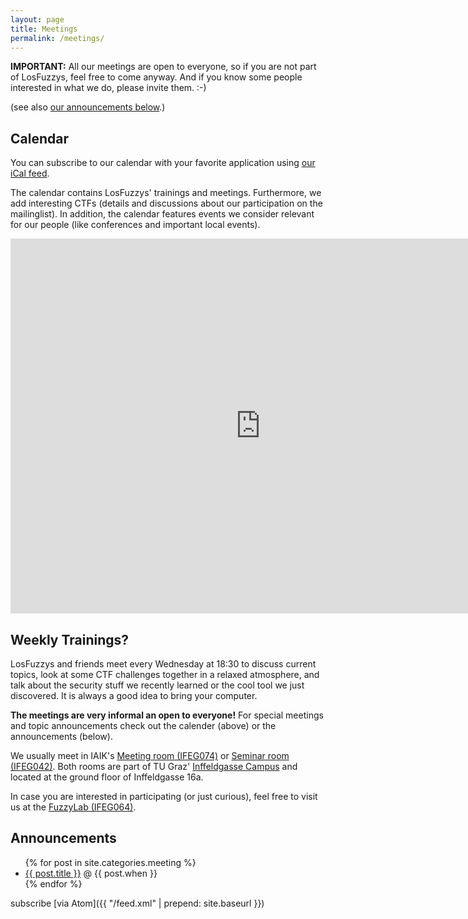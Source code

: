 ```yaml
---
layout: page
title: Meetings
permalink: /meetings/
---
```


**IMPORTANT:**
All our meetings are open to everyone, so if you are not part of LosFuzzys, feel free to come anyway. And if you know some people interested in what we do, please invite them. :-)

(see also [our announcements below](#announcements).)


## Calendar

You can subscribe to our calendar with your favorite application using [our iCal feed](https://calendar.google.com/calendar/ical/2904.cc_lq509kkank97fftfkjm3gmbq70%40group.calendar.google.com/public/basic.ics).

The calendar contains LosFuzzys' trainings and meetings. Furthermore, we add interesting CTFs (details and discussions about our participation on the mailinglist). In addition, the calendar features events we consider relevant for our people (like conferences and important local events).

<iframe src="https://calendar.google.com/calendar/embed?showPrint=0&title=LosFuzzys%27%20Calendar&amp;showTitle=0&amp;showCalendars=0&amp;height=600&amp;wkst=2&amp;bgcolor=%23c0c0c0&amp;src=2904.cc_lq509kkank97fftfkjm3gmbq70%40group.calendar.google.com&amp;color=%238C500B&amp;ctz=Europe%2FVienna" style="border-width:0" width="800" height="600" frameborder="0" scrolling="no"></iframe>


## Weekly Trainings?

LosFuzzys and friends meet every Wednesday at 18:30 to discuss current topics, look at some CTF challenges together in a relaxed atmosphere, and talk about the security stuff we recently learned or the cool tool we just discovered.
It is always a good idea to bring your computer.

**The meetings are very informal an open to everyone!** For special meetings and topic announcements check out the calender (above) or the announcements (below).

We usually meet in IAIK's [Meeting room (IFEG074)](https://online.tugraz.at/tug_online/ris.ris?pOrgNr=983&pQuellGeogrBTypNr=5&pZielGeogrBTypNr=5&pZielGeogrBerNr=3020009&pRaumNr=4839&pActionFlag=A&pShowEinzelraum=J) or [Seminar room (IFEG042)](https://online.tugraz.at/tug_online/ris.ris?pOrgNr=983&pQuellGeogrBTypNr=5&pZielGeogrBTypNr=5&pZielGeogrBerNr=3020009&pRaumNr=4844&pActionFlag=A&pShowEinzelraum=J). Both rooms are part of TU Graz' [Inffeldgasse Campus](https://tu4u.tugraz.at/fileadmin/public/Studierende_und_Bedienstete/Bilder/Campusplan/Gebaeudebereich-IFG.gif) and located at the ground floor of Inffeldgasse 16a.

In case you are interested in participating (or just curious), feel free to visit us at the [FuzzyLab (IFEG064)](https://online.tugraz.at/tug_online/ris.ris?pOrgNr=983&pQuellGeogrBTypNr=5&pZielGeogrBTypNr=5&pZielGeogrBerNr=3020009&pRaumNr=4838&pActionFlag=A&pShowEinzelraum=J).


## Announcements

<ul>
{% for post in site.categories.meeting %}
<li><a href="{{ post.url | prepend: site.baseurl }}">{{ post.title }}</a> @ {{ post.when }} </li>
{% endfor %}
</ul>

subscribe [via Atom]({{ "/feed.xml" | prepend: site.baseurl }})


